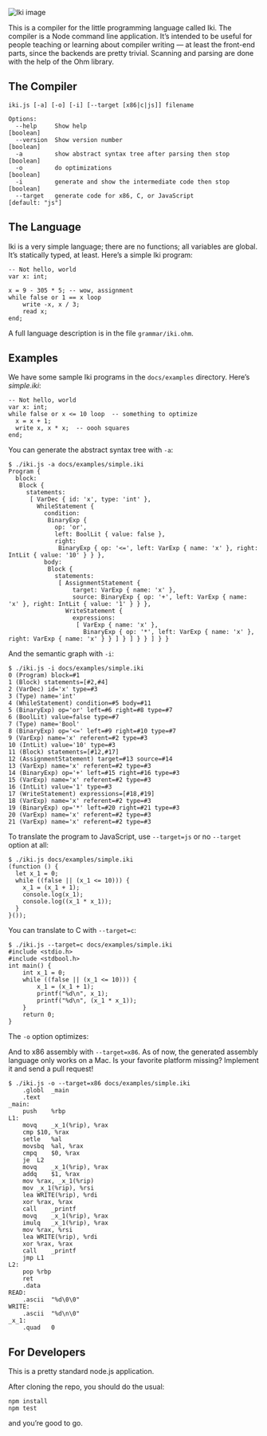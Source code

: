 ![Iki image](http://i.imgur.com/JRTmR2A.png)

This is a compiler for the little programming language called Iki. The compiler is a Node command line application. It’s intended to be useful for people teaching or learning about compiler writing &mdash; at least the front-end parts, since the backends are pretty trivial. Scanning and parsing are done with the help of the Ohm library.

## The Compiler

```
iki.js [-a] [-o] [-i] [--target [x86|c|js]] filename

Options:
  --help     Show help                                                 [boolean]
  --version  Show version number                                       [boolean]
  -a         show abstract syntax tree after parsing then stop         [boolean]
  -o         do optimizations                                          [boolean]
  -i         generate and show the intermediate code then stop         [boolean]
  --target   generate code for x86, C, or JavaScript             [default: "js"]
```

## The Language

Iki is a very simple language; there are no functions; all variables are global. It’s statically typed, at least. Here’s a simple Iki program:

```
-- Not hello, world
var x: int;

x = 9 - 305 * 5; -- wow, assignment
while false or 1 == x loop
    write -x, x / 3;
    read x;
end;
```

A full language description is in the file `grammar/iki.ohm`.

## Examples

We have some sample Iki programs in the `docs/examples` directory. Here’s _simple.iki_:

```
-- Not hello, world
var x: int;
while false or x <= 10 loop  -- something to optimize
  x = x + 1;
  write x, x * x;  -- oooh squares
end;
```

You can generate the abstract syntax tree with `-a`:

```
$ ./iki.js -a docs/examples/simple.iki
Program {
  block:
   Block {
     statements:
      [ VarDec { id: 'x', type: 'int' },
        WhileStatement {
          condition:
           BinaryExp {
             op: 'or',
             left: BoolLit { value: false },
             right:
              BinaryExp { op: '<=', left: VarExp { name: 'x' }, right: IntLit { value: '10' } } },
          body:
           Block {
             statements:
              [ AssignmentStatement {
                  target: VarExp { name: 'x' },
                  source: BinaryExp { op: '+', left: VarExp { name: 'x' }, right: IntLit { value: '1' } } },
                WriteStatement {
                  expressions:
                   [ VarExp { name: 'x' },
                     BinaryExp { op: '*', left: VarExp { name: 'x' }, right: VarExp { name: 'x' } } ] } ] } } ] } }
```

And the semantic graph with `-i`:

```
$ ./iki.js -i docs/examples/simple.iki
0 (Program) block=#1
1 (Block) statements=[#2,#4]
2 (VarDec) id='x' type=#3
3 (Type) name='int'
4 (WhileStatement) condition=#5 body=#11
5 (BinaryExp) op='or' left=#6 right=#8 type=#7
6 (BoolLit) value=false type=#7
7 (Type) name='Bool'
8 (BinaryExp) op='<=' left=#9 right=#10 type=#7
9 (VarExp) name='x' referent=#2 type=#3
10 (IntLit) value='10' type=#3
11 (Block) statements=[#12,#17]
12 (AssignmentStatement) target=#13 source=#14
13 (VarExp) name='x' referent=#2 type=#3
14 (BinaryExp) op='+' left=#15 right=#16 type=#3
15 (VarExp) name='x' referent=#2 type=#3
16 (IntLit) value='1' type=#3
17 (WriteStatement) expressions=[#18,#19]
18 (VarExp) name='x' referent=#2 type=#3
19 (BinaryExp) op='*' left=#20 right=#21 type=#3
20 (VarExp) name='x' referent=#2 type=#3
21 (VarExp) name='x' referent=#2 type=#3
```

To translate the program to JavaScript, use `--target=js` or no `--target` option at all:

```
$ ./iki.js docs/examples/simple.iki
(function () {
  let x_1 = 0;
  while ((false || (x_1 <= 10))) {
    x_1 = (x_1 + 1);
    console.log(x_1);
    console.log((x_1 * x_1));
  }
}());
```

You can translate to C with `--target=c`:

```
$ ./iki.js --target=c docs/examples/simple.iki
#include <stdio.h>
#include <stdbool.h>
int main() {
    int x_1 = 0;
    while ((false || (x_1 <= 10))) {
        x_1 = (x_1 + 1);
        printf("%d\n", x_1);
        printf("%d\n", (x_1 * x_1));
    }
    return 0;
}
```

The `-o` option optimizes:

And to x86 assembly with `--target=x86`. As of now, the generated assembly language only works on a Mac. Is your favorite platform missing? Implement it and send a pull request!

```
$ ./iki.js -o --target=x86 docs/examples/simple.iki
	.globl	_main
	.text
_main:
	push	%rbp
L1:
	movq	_x_1(%rip), %rax
	cmp	$10, %rax
	setle	%al
	movsbq	%al, %rax
	cmpq	$0, %rax
	je	L2
	movq	_x_1(%rip), %rax
	addq	$1, %rax
	mov	%rax, _x_1(%rip)
	mov	_x_1(%rip), %rsi
	lea	WRITE(%rip), %rdi
	xor	%rax, %rax
	call	_printf
	movq	_x_1(%rip), %rax
	imulq	_x_1(%rip), %rax
	mov	%rax, %rsi
	lea	WRITE(%rip), %rdi
	xor	%rax, %rax
	call	_printf
	jmp	L1
L2:
	pop	%rbp
	ret
	.data
READ:
	.ascii	"%d\0\0"
WRITE:
	.ascii	"%d\n\0"
_x_1:
	.quad	0
```

## For Developers

This is a pretty standard node.js application.

After cloning the repo, you should do the usual:

```
npm install
npm test
```

and you’re good to go.
